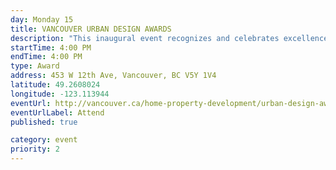 ```yaml
---
day: Monday 15
title: VANCOUVER URBAN DESIGN AWARDS
description: "This inaugural event recognizes and celebrates excellence in architecture and urban design in Vancouver."
startTime: 4:00 PM
endTime: 4:00 PM
type: Award
address: 453 W 12th Ave, Vancouver, BC V5Y 1V4 
latitude: 49.2608024
longitude: -123.113944
eventUrl: http://vancouver.ca/home-property-development/urban-design-awards.aspx
eventUrlLabel: Attend
published: true

category: event
priority: 2
---
```

